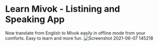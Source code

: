 # Learn Mivok - Listining and Speaking App
Now translate from English to Mivok easily in offline mode from your comforts.
Easy to learn and more fun.
![Screenshot 2021-06-07 145218](https://user-images.githubusercontent.com/71595919/120992238-09521080-c7a0-11eb-8f38-da1f03e0ac9b.png)
